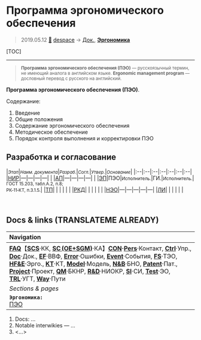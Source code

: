 # Программа эргономического обеспечения
> 2019.05.12 [🚀](../index/index.md) [despace](index.md) → [Док.](doc.md), **[Эргономика](hfe.md)**

[TOC]

---

> <small>**Программа эргономического обеспечения (ПЭО)** — русскоязычный термин, не имеющий аналога в английском языке. **Ergonomic management program** — дословный перевод с русского на английский.</small>

**Программа эргономического обеспечения (ПЭО)**.

Содержание:

   1. Введение
   1. Общие положения
   1. Содержание эргономического обеспечения
   1. Методическое обеспечение
   1. Порядок контроля выполнения и корректировки ПЭО



## Разработка и согласование
|<small>*Этап*</small>|<small>*Наим. документа*</small>|<small>*Разраб.*</small>|<small>*Согл.*</small>|<small>*Утвер.*</small>|<small>*Основание*</small>|
|:--|:--|:--|:--|:--|:--|:--|
|[НИР](rnd_0.md)|—|—|—|—| |
|[АП](rnd_ap.md)|—|—|—|—| |
|[ЭП](rnd_ep.md)|ПЭО|<small>Исполнитель.</small>|ГИ.|<small>Исполнитель.</small>|<small>ГОСТ 15.203, табл.А.2, п.8;<br> РК‑11‑КТ, п.3.1.5.</small>|
|[ТП](rnd_tp.md)| | | | | |
|[РКД](ркд.md)| | | | | |
|[НЭО](test.md)|—|—|—|—|—|
|[ЛИ](rnd_e.md)| | | | | |



<p style="page-break-after:always"> </p>

## Docs & links (TRANSLATEME ALREADY)
|Navigation|
|:--|
|**[FAQ](faq.md)**【**[SCS](scs.md)**·КК, **[SC (OE+SGM)](sc.md)**·КА】**[CON](contact.md)·[Pers](person.md)**·Контакт, **[Ctrl](control.md)**·Упр., **[Doc](doc.md)**·Док., **[EF](ef.md)**·ВВФ, **[Error](error.md)**·Ошибки, **[Event](event.md)**·События, **[FS](fs.md)**·ТЭО, **[HF&E](hfe.md)**·Эрго., **[KT](kt.md)**·КТ, **[Model](model.md)**·Модель, **[N&B](nnb.md)**·БНО, **[Patent](патент.md)**·Пат., **[Project](project.md)**·Проект, **[QM](qm.md)**·БКНР, **[R&D](rnd.md)**·НИОКР, **[SI](si.md)**·СИ, **[Test](test.md)**·ЭО, **[TRL](trl.md)**·УГТ, **[Way](way.md)**·Пути|
|*Sections & pages*|
|**`Эргономика:`**<br> [ПЭО](ermap.md)|

   1. Docs: …
   1. Notable interwikies — …
   1. <…>
